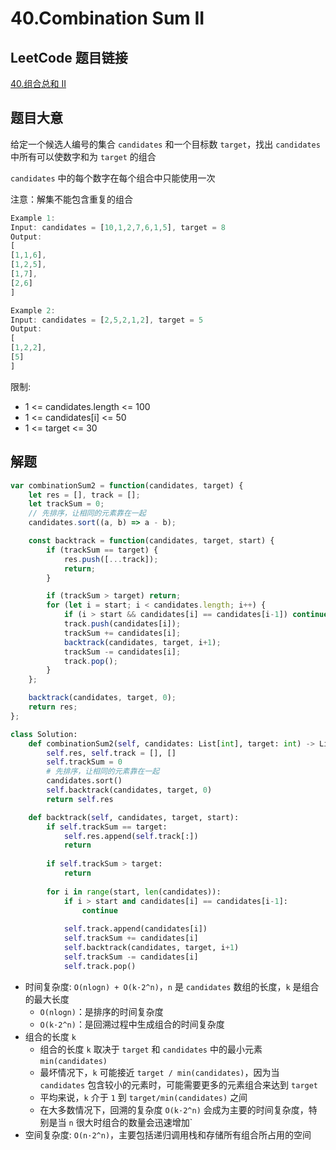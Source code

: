# 40.Combination Sum II

## LeetCode 题目链接

[40.组合总和 II](https://leetcode.cn/problems/combination-sum-ii/)

## 题目大意

给定一个候选人编号的集合 `candidates` 和一个目标数 `target`，找出 `candidates` 中所有可以使数字和为 `target` 的组合

`candidates` 中的每个数字在每个组合中只能使用一次 

注意：解集不能包含重复的组合

```js
Example 1:
Input: candidates = [10,1,2,7,6,1,5], target = 8
Output: 
[
[1,1,6],
[1,2,5],
[1,7],
[2,6]
]

Example 2:
Input: candidates = [2,5,2,1,2], target = 5
Output: 
[
[1,2,2],
[5]
]
```

限制:
- 1 <= candidates.length <= 100
- 1 <= candidates[i] <= 50
- 1 <= target <= 30

## 解题

```js
var combinationSum2 = function(candidates, target) {
    let res = [], track = [];
    let trackSum = 0;
    // 先排序，让相同的元素靠在一起
    candidates.sort((a, b) => a - b);

    const backtrack = function(candidates, target, start) {
        if (trackSum == target) {
            res.push([...track]);
            return;
        }

        if (trackSum > target) return;
        for (let i = start; i < candidates.length; i++) {
            if (i > start && candidates[i] == candidates[i-1]) continue;
            track.push(candidates[i]);
            trackSum += candidates[i];
            backtrack(candidates, target, i+1);
            trackSum -= candidates[i];
            track.pop();
        }
    };

    backtrack(candidates, target, 0);
    return res;
};
```
```python
class Solution:
    def combinationSum2(self, candidates: List[int], target: int) -> List[List[int]]:
        self.res, self.track = [], []
        self.trackSum = 0
        # 先排序，让相同的元素靠在一起
        candidates.sort()
        self.backtrack(candidates, target, 0)
        return self.res

    def backtrack(self, candidates, target, start):
        if self.trackSum == target:
            self.res.append(self.track[:])
            return
        
        if self.trackSum > target:
            return
        
        for i in range(start, len(candidates)):
            if i > start and candidates[i] == candidates[i-1]:
                continue
            
            self.track.append(candidates[i])
            self.trackSum += candidates[i]
            self.backtrack(candidates, target, i+1)
            self.trackSum -= candidates[i]
            self.track.pop()
```

- 时间复杂度: `O(nlogn) + O(k·2^n)`，`n` 是 `candidates` 数组的长度，`k` 是组合的最大长度
  - `O(nlogn)`：是排序的时间复杂度
  - `O(k·2^n)`：是回溯过程中生成组合的时间复杂度
- 组合的长度 `k`
  - 组合的长度 `k` 取决于 `target` 和 `candidates` 中的最小元素 `min(candidates)`
  - 最坏情况下，`k` 可能接近 `target / min(candidates)`，因为当 `candidates` 包含较小的元素时，可能需要更多的元素组合来达到 `target`
  - 平均来说，`k` 介于 `1` 到 `target/min(candidates)` 之间
  - 在大多数情况下，回溯的复杂度 `O(k·2^n)` 会成为主要的时间复杂度，特别是当 `n` 很大时组合的数量会迅速增加`
- 空间复杂度: `O(n·2^n)`，主要包括递归调用栈和存储所有组合所占用的空间

